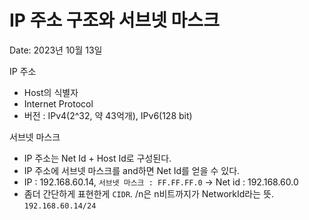 # IP 주소 구조와 서브넷 마스크

Date: 2023년 10월 13일

IP 주소

- Host의 식별자
- Internet Protocol
- 버전 : IPv4(2^32, 약 43억개), IPv6(128 bit)

서브넷 마스크

- IP 주소는 Net Id + Host Id로 구성된다.
- IP 주소에 서브넷 마스크를 and하면 Net Id를 얻을 수 있다.
- IP : 192.168.60.14, `서브넷 마스크 : FF.FF.FF.0` → Net id : 192.168.60.0
- 좀더 간단하게 표현한게 `CIDR`. /n은 n비트까지가 NetworkId라는 뜻. `192.168.60.14/24`